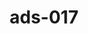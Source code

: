 ---
categories:
- ads_category-13
- ads_category-20
- ads_category-9
tags:
- ads_tag-10
- ads_tag-16
- ads_tag-6
title: ads-017
---